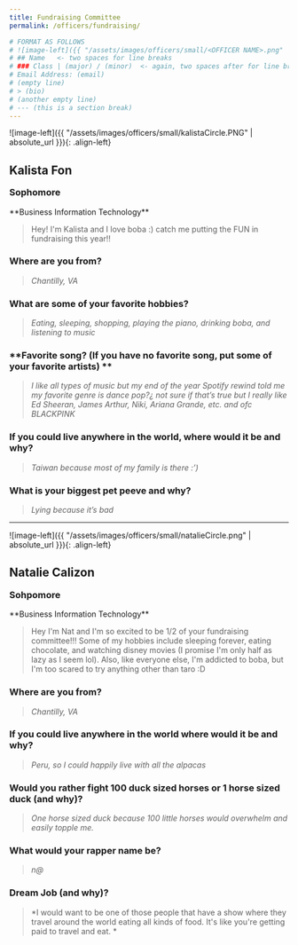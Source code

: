 ```yaml
---
title: Fundraising Committee
permalink: /officers/fundraising/

# FORMAT AS FOLLOWS
# ![image-left]({{ "/assets/images/officers/small/<OFFICER NAME>.png" | absolute_url }}){: .align-left}
# ## Name   <- two spaces for line breaks
# ### Class | (major) / (minor)  <- again, two spaces after for line breaks
# Email Address: (email)
# (empty line)
# > (bio)
# (another empty line)
# --- (this is a section break)
---
```


![image-left]({{ "/assets/images/officers/small/kalistaCircle.PNG" | absolute_url }}){: .align-left}
## Kalista Fon
<p style="margin-bottom: 0.45em; padding: 0">
<a href="https://www.instagram.com/kalistaafonn/" style="margin: 0; padding: 0"><i class="fa fa-2x fa-fw fa-instagram" style="color: #494e48"></i></a>
<a href="mailto:kalistafon@vt.edu" style="margin: 0; padding: 0"><i class="fa fa-2x fa-fw fa-envelope" style="color: #494e48"></i></a></p>
<h3 style="margin-top: 0">Sophomore</h3>
**Business Information Technology**

> Hey! I'm Kalista and I love boba :) catch me putting the FUN in fundraising this year!!

### **Where are you from?**
> *Chantilly, VA*

### **What are some of your favorite hobbies?**

> *Eating, sleeping, shopping, playing the piano, drinking boba, and listening to music*

### **Favorite song? (If you have no favorite song, put some of your favorite artists) **

> *I like all types of music but my end of the year Spotify rewind told me my favorite genre is dance pop?¿ not sure if that’s true but I really like Ed Sheeran, James Arthur, Niki, Ariana Grande, etc. and ofc BLACKPINK*

### **If you could live anywhere in the world, where would it be and why?**

> *Taiwan because most of my family is there :’)*

### **What is your biggest pet peeve and why?**

> *Lying because it’s bad*

---

![image-left]({{ "/assets/images/officers/small/natalieCircle.png" | absolute_url }}){: .align-left}
## Natalie Calizon
<p style="margin-bottom: 0.45em; padding: 0">
<a href="https://www.instagram.com/nawwtalie/" style="margin: 0; padding: 0"><i class="fa fa-2x fa-fw fa-instagram" style="color: #494e48"></i></a>
<a href="mailto:ncalizon00@vt.edu" style="margin: 0; padding: 0"><i class="fa fa-2x fa-fw fa-envelope" style="color: #494e48"></i></a></p>
<h3 style="margin-top: 0">Sohpomore</h3>
**Business Information Technology**

> Hey I'm Nat and I'm so excited to be 1/2 of your fundraising committee!!! Some of my hobbies include sleeping forever, eating chocolate, and watching disney movies (I promise I'm only half as lazy as I seem lol). Also, like everyone else, I'm addicted to boba, but I'm too scared to try anything other than taro :D

### **Where are you from?**
> *Chantilly, VA*

### **If you could live anywhere in the world where would it be and why?**

> *Peru, so I could happily live with all the alpacas*

### **Would you rather fight 100 duck sized horses or 1 horse sized duck (and why)?**

> *One horse sized duck because 100 little horses would overwhelm and easily topple me.*

### **What would your rapper name be?**

> *n@*

### **Dream Job (and why)?**

> *I would want to be one of those people that have a show where they travel around the world eating all kinds of food. It's like you're getting paid to travel and eat. *
